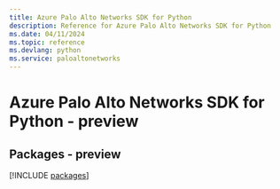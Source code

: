 ```yaml
---
title: Azure Palo Alto Networks SDK for Python
description: Reference for Azure Palo Alto Networks SDK for Python
ms.date: 04/11/2024
ms.topic: reference
ms.devlang: python
ms.service: paloaltonetworks
---
```

# Azure Palo Alto Networks SDK for Python - preview
## Packages - preview
[!INCLUDE [packages](palo-alto-networks-index.md)]